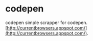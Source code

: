 codepen
===============


codepen simple scrapper for codepen. [http://currentbrowsers.appspot.com/](http://currentbrowsers.appspot.com/).
